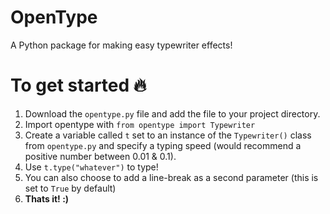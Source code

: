 # OpenType
A Python package for making easy typewriter effects!

#  To get started 🔥
1. Download the ```opentype.py``` file and add the file to your project directory.
2. Import opentype with ```from opentype import Typewriter```
3. Create a variable called ```t``` set to an instance of the ```Typewriter()``` class from ```opentype.py``` and specify a typing speed (would recommend a positive number between 0.01 & 0.1).
4. Use ```t.type("whatever")``` to type!
5. You can also choose to add a line-break as a second parameter (this is set to ```True``` by default)
6. **Thats it! :)**

